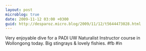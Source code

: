 ```yaml
---
layout: post
microblog: true
date: 2009-11-12 03:00 +0300
guid: http://desparoz.micro.blog/2009/11/12/t5644473028.html
---
```

Very enjoyable dive for a PADI UW Naturalist Instructor course in Wollongong today. Big stingrays &amp; lovely fishies. #fb #in
